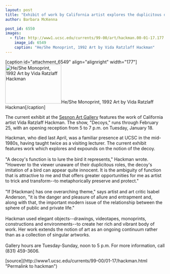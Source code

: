 ```yaml
---
layout: post
title: "Exhibit of work by California artist explores the duplicitous decoy"
author: Barbara McKenna

post_id: 6550
images:
  - file: http://www1.ucsc.edu/currents/99-00/art/hackman.00-01-17.177.jpg
    image_id: 6549
    caption: "He/She Monoprint, 1992 Art by Vida Ratzlaff Hackman"
---
```


[caption id="attachment_6549" align="alignright" width="177"]<a href="http://localhost/mysite/wp-content/uploads/2000/01/hackman.00-01-17.177.jpg"><img class="size-full wp-image-6549" src="http://localhost/mysite/wp-content/uploads/2000/01/hackman.00-01-17.177.jpg" alt="He/She Monoprint, 1992 Art by Vida Ratzlaff Hackman" width="177" height="123" /></a>He/She Monoprint, 1992 Art by Vida Ratzlaff Hackman[/caption]
<p>
  The current exhibit at the <a href="http://arts.ucsc.edu/sesnon">Sesnon Art Gallery</a> features the work of California artist Vida Ratzlaff Hackman. The show, "Decoys," runs through February 25, with an opening reception from 5 to 7 p.m. on Tuesday, January 18.
</p>Hackman, who died last April, was a familiar presence at UCSC in the mid-1980s, having taught twice as a visiting lecturer. The current exhibit features work which explores and expounds on the notion of the decoy.<br>
<br>
"A decoy's function is to lure the bird it represents," Hackman wrote. "However to the viewer unaware of their duplicitous roles, the decoy's imitation of a bird can appear quite innocent. It is the ambiguity of function that is attractive to me and that offers greater opportunities for me as artist to trick and transform--to metaphorically preserve and protect."<br>
<br>
"If [Hackman] has one overarching theme," says artist and art critic Isabel Anderson, "it is the danger and pleasure of allure and entrapment and, along with that, the important modern issue of the relationship between the sphere of public and private life."<br>
<br>
Hackman used elegant objects--drawings, videotapes, monoprints, constructions and environments--to create her rich and vibrant body of work. Her work extends the notion of art as an ongoing continuum rather than as a collection of singular artworks.<br>
<br>
Gallery hours are Tuesday-Sunday, noon to 5 p.m. For more information, call (831) 459-3606.
<p>

</p>
[source](http://www1.ucsc.edu/currents/99-00/01-17/hackman.html "Permalink to hackman")
